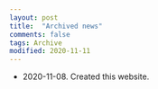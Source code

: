 ```yaml
---
layout: post
title:  "Archived news"
comments: false
tags: Archive
modified: 2020-11-11
---
```

- 2020-11-08. Created this website.  